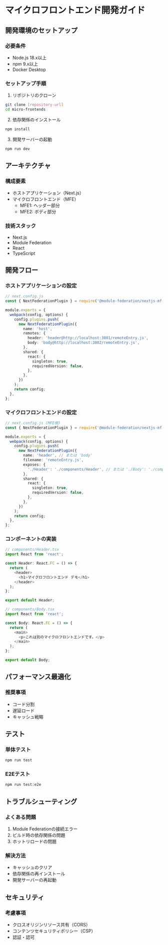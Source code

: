 # マイクロフロントエンド開発ガイド

## 開発環境のセットアップ

### 必要条件
- Node.js 18.x以上
- npm 9.x以上
- Docker Desktop

### セットアップ手順
1. リポジトリのクローン
```bash
git clone [repository-url]
cd micro-frontends
```

2. 依存関係のインストール
```bash
npm install
```

3. 開発サーバーの起動
```bash
npm run dev
```

## アーキテクチャ

### 構成要素
- ホストアプリケーション（Next.js）
- マイクロフロントエンド（MFE）
  - MFE1: ヘッダー部分
  - MFE2: ボディ部分

### 技術スタック
- Next.js
- Module Federation
- React
- TypeScript

## 開発フロー

### ホストアプリケーションの設定
```typescript
// next.config.js
const { NextFederationPlugin } = require('@module-federation/nextjs-mf');

module.exports = {
  webpack(config, options) {
    config.plugins.push(
      new NextFederationPlugin({
        name: 'host',
        remotes: {
          header: 'header@http://localhost:3001/remoteEntry.js',
          body: 'body@http://localhost:3002/remoteEntry.js',
        },
        shared: {
          react: {
            singleton: true,
            requiredVersion: false,
          },
        },
      })
    );
    return config;
  },
};
```

### マイクロフロントエンドの設定
```typescript
// next.config.js (MFE側)
const { NextFederationPlugin } = require('@module-federation/nextjs-mf');

module.exports = {
  webpack(config, options) {
    config.plugins.push(
      new NextFederationPlugin({
        name: 'header', // または 'body'
        filename: 'remoteEntry.js',
        exposes: {
          './Header': './components/Header', // または './Body': './components/Body'
        },
        shared: {
          react: {
            singleton: true,
            requiredVersion: false,
          },
        },
      })
    );
    return config;
  },
};
```

### コンポーネントの実装
```typescript
// components/Header.tsx
import React from 'react';

const Header: React.FC = () => {
  return (
    <header>
      <h1>マイクロフロントエンド デモ</h1>
    </header>
  );
};

export default Header;

// components/Body.tsx
import React from 'react';

const Body: React.FC = () => {
  return (
    <main>
      <p>これは別のマイクロフロントエンドです。</p>
    </main>
  );
};

export default Body;
```

## パフォーマンス最適化

### 推奨事項
- コード分割
- 遅延ロード
- キャッシュ戦略

## テスト

### 単体テスト
```bash
npm run test
```

### E2Eテスト
```bash
npm run test:e2e
```

## トラブルシューティング

### よくある問題
1. Module Federationの接続エラー
2. ビルド時の依存関係の問題
3. ホットリロードの問題

### 解決方法
- キャッシュのクリア
- 依存関係の再インストール
- 開発サーバーの再起動

## セキュリティ

### 考慮事項
- クロスオリジンリソース共有（CORS）
- コンテンツセキュリティポリシー（CSP）
- 認証・認可
